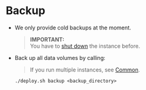 # Backup
 
- We only provide cold backups at the moment.  

    > **IMPORTANT:**     
      You have to [shut down](../shutdown/README.md) the instance before.

- Back up all data volumes by calling: 

    > If you run multiple instances, see [Common](../../common/README.md#multi-instance-support).
      
    ```
    ./deploy.sh backup <backup_directory> 
    ```
